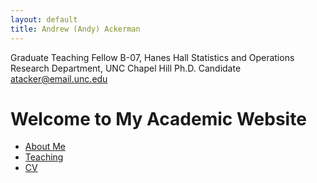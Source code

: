 ```yaml
---
layout: default
title: Andrew (Andy) Ackerman
---
```


Graduate Teaching Fellow
B-07, Hanes Hall Statistics and Operations Research Department, UNC Chapel Hill
Ph.D. Candidate
atacker@email.unc.edu

# Welcome to My Academic Website
- [About Me](about.md)
- [Teaching](teaching.md)
- [CV](CV.md)
  



